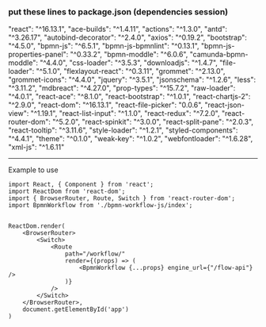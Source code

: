 ### put these lines to package.json (dependencies session)


"react": "^16.13.1",
"ace-builds": "^1.4.11",
"actions": "^1.3.0",
"antd": "^3.26.17",
"autobind-decorator": "^2.4.0",
"axios": "^0.19.2",
"bootstrap": "^4.5.0",
"bpmn-js": "^6.5.1",
"bpmn-js-bpmnlint": "^0.13.1",
"bpmn-js-properties-panel": "^0.33.2",
"bpmn-moddle": "^6.0.6",
"camunda-bpmn-moddle": "^4.4.0",
"css-loader": "^3.5.3",
"downloadjs": "^1.4.7",
"file-loader": "^5.1.0",
"flexlayout-react": "^0.3.11",
"grommet": "^2.13.0",
"grommet-icons": "^4.4.0",
"jquery": "^3.5.1",
"jsonschema": "^1.2.6",
"less": "^3.11.2",
"mdbreact": "^4.27.0",
"prop-types": "^15.7.2",
"raw-loader": "^4.0.1",
"react-ace": "^8.1.0",
"react-bootstrap": "^1.0.1",
"react-chartjs-2": "^2.9.0",
"react-dom": "^16.13.1",
"react-file-picker": "0.0.6",
"react-json-view": "^1.19.1",
"react-list-input": "^1.1.0",
"react-redux": "^7.2.0",
"react-router-dom": "^5.2.0",
"react-spinkit": "^3.0.0",
"react-split-pane": "^2.0.3",
"react-tooltip": "^3.11.6",
"style-loader": "^1.2.1",
"styled-components": "^4.4.1",
"theme": "^0.1.0",
"weak-key": "^1.0.2",
"webfontloader": "^1.6.28",
"xml-js": "^1.6.11"

----------------------
Example to use

```
import React, { Component } from 'react';
import ReactDom from 'react-dom';
import { BrowserRouter, Route, Switch } from 'react-router-dom';
import BpmnWorkflow from './bpmn-workflow-js/index';


ReactDom.render(
    <BrowserRouter>
        <Switch>
            <Route
                path="/workflow/"
                render={(props) => (
                    <BpmnWorkflow {...props} engine_url={"/flow-api"} />
                )}
            />
        </Switch>
    </BrowserRouter>, 
    document.getElementById('app')
)

```